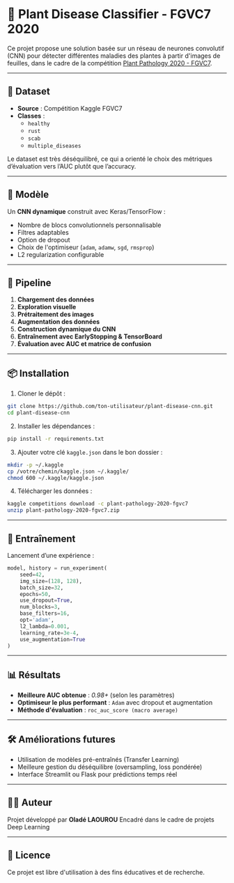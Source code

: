 # 🌿 Plant Disease Classifier - FGVC7 2020

Ce projet propose une solution basée sur un réseau de neurones convolutif (CNN) pour détecter différentes maladies des plantes à partir d'images de feuilles, dans le cadre de la compétition [Plant Pathology 2020 - FGVC7](https://www.kaggle.com/c/plant-pathology-2020-fgvc7).

---

## 📁 Dataset

- **Source** : Compétition Kaggle FGVC7
- **Classes** :
  - `healthy`
  - `rust`
  - `scab`
  - `multiple_diseases`

Le dataset est très déséquilibré, ce qui a orienté le choix des métriques d’évaluation vers l’AUC plutôt que l’accuracy.

---

## 🧠 Modèle

Un **CNN dynamique** construit avec Keras/TensorFlow :

- Nombre de blocs convolutionnels personnalisable
- Filtres adaptables
- Option de dropout
- Choix de l'optimiseur (`adam`, `adamw`, `sgd`, `rmsprop`)
- L2 regularization configurable

---

## 🔁 Pipeline

1. **Chargement des données**
2. **Exploration visuelle**
3. **Prétraitement des images**
4. **Augmentation des données**
5. **Construction dynamique du CNN**
6. **Entraînement avec EarlyStopping & TensorBoard**
7. **Évaluation avec AUC et matrice de confusion**

---

## 📦 Installation

1. Cloner le dépôt :
```bash
git clone https://github.com/ton-utilisateur/plant-disease-cnn.git
cd plant-disease-cnn
```

2. Installer les dépendances :
```bash
pip install -r requirements.txt
```

3. Ajouter votre clé `kaggle.json` dans le bon dossier :
```bash
mkdir -p ~/.kaggle
cp /votre/chemin/kaggle.json ~/.kaggle/
chmod 600 ~/.kaggle/kaggle.json
```

4. Télécharger les données :
```bash
kaggle competitions download -c plant-pathology-2020-fgvc7
unzip plant-pathology-2020-fgvc7.zip
```

---

## 🚀 Entraînement

Lancement d’une expérience :

```python
model, history = run_experiment(
    seed=42,
    img_size=(128, 128),
    batch_size=32,
    epochs=50,
    use_dropout=True,
    num_blocks=3,
    base_filters=16,
    opt='adam',
    l2_lambda=0.001,
    learning_rate=3e-4,
    use_augmentation=True
)
```

---

## 📊 Résultats

- **Meilleure AUC obtenue** : *0.98+* (selon les paramètres)
- **Optimiseur le plus performant** : `Adam` avec dropout et augmentation
- **Méthode d'évaluation** : `roc_auc_score (macro average)`

---

## 🛠️ Améliorations futures

- Utilisation de modèles pré-entraînés (Transfer Learning)
- Meilleure gestion du déséquilibre (oversampling, loss pondérée)
- Interface Streamlit ou Flask pour prédictions temps réel

---

## 👨‍💻 Auteur

Projet développé par **Oladé LAOUROU** Encadré dans le cadre de projets Deep Learning

---

## 📄 Licence

Ce projet est libre d'utilisation à des fins éducatives et de recherche.

